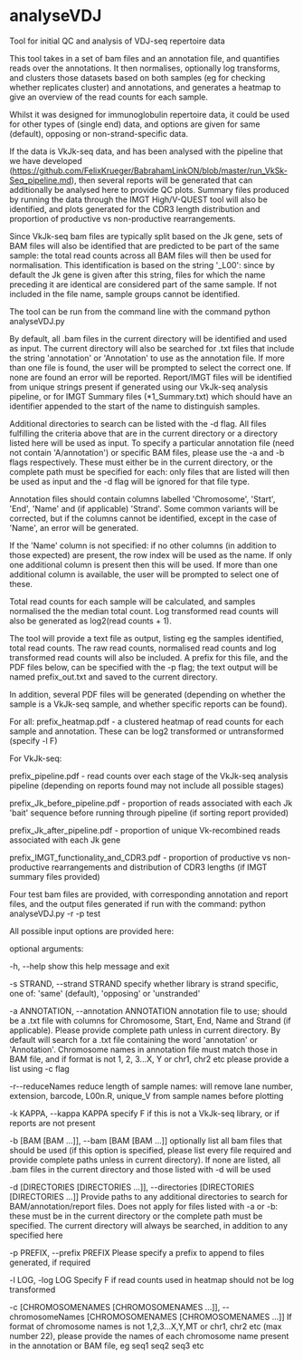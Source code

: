 # analyseVDJ
Tool for initial QC and analysis of VDJ-seq repertoire data

This tool takes in a set of bam files and an annotation file, and quantifies reads over the annotations. It then normalises, optionally log transforms, and clusters those datasets based on both samples (eg for checking whether replicates cluster) and annotations, and generates a heatmap to give an overview of the read counts for each sample. 

Whilst it was designed for immunoglobulin repertoire data, it could be used for other types of (single end) data, and options are given for same (default), opposing or non-strand-specific data.

If the data is VkJk-seq data, and has been analysed with the pipeline that we have developed (https://github.com/FelixKrueger/BabrahamLinkON/blob/master/run_VkSk-Seq_pipeline.md), then several reports will be generated that can additionally be analysed here to provide QC plots. Summary files produced by running the data through the IMGT High/V-QUEST tool  will also be identified, and plots generated for the CDR3 length distribution and proportion of productive vs non-productive rearrangements.

Since VkJk-seq bam files are typically split based on the Jk gene, sets of BAM files will also be identified that are predicted to be part of the same sample: the total read counts across all BAM files will then be used for normalisation. This identification is based on the string '\_L00': since by default the Jk gene is given after this string, files for which the name preceding it are identical are considered part of the same sample. If not included in the file name, sample groups cannot be identified.

The tool can be run from the command line with the command python analyseVDJ.py

By default, all .bam files in the current directory will be identified and used as input. The current directory will also be searched for .txt files that include the string 'annotation' or 'Annotation' to use as the annotation file. If more than one file is found, the user will be prompted to select the correct one. If none are found an error will be reported. Report/IMGT files will be identified from unique strings present if generated using our VkJk-seq analysis pipeline, or for IMGT Summary files \(\*1_Summary.txt) which should have an identifier appended to the start of the name to distinguish samples.

Additional directories to search can be listed with the -d flag. All files fulfilling the criteria above that are in the current directory or a directory listed here will be used as input. To specify a particular annotation file (need not contain 'A/annotation') or specific BAM files, please use the -a and -b flags respectively. These must either be in the current directory, or the complete path must be specified for each: only files that are listed will then be used as input and the -d flag will be ignored for that file type. 

Annotation files should contain columns labelled 'Chromosome', 'Start', 'End', 'Name' and (if applicable) 'Strand'. Some common variants will be corrected, but if the columns cannot be identified, except in the case of 'Name', an error will be generated. 

If the 'Name' column is not specified: if no other columns (in addition to those expected) are present, the row index will be used as the name. If only one additional column is present then this will be used. If more than one additional column is available, the user will be prompted to select one of these. 

Total read counts for each sample will be calculated, and samples normalised the the median total count. Log transformed read counts will also be generated as log2(read counts + 1).

The tool will provide a text file as output, listing eg the samples identified, total read counts. The raw read counts, normalised read counts and log transformed read counts will also be included. A prefix for this file, and the PDF files below, can be specified with the -p flag; the text output will be named prefix_out.txt and saved to the current directory.

In addition, several PDF files will be generated (depending on whether the sample is a VkJk-seq sample, and whether specific reports can be found).

For all:
prefix_heatmap.pdf - a clustered heatmap of read counts for each sample and annotation. These can be log2
transformed or untransformed (specify -l F)

For VkJk-seq:

prefix_pipeline.pdf - read counts over each stage of the VkJk-seq analysis pipeline (depending on reports found may not include all possible stages)

prefix_Jk_before_pipeline.pdf - proportion of reads associated with each Jk 'bait' sequence before running through pipeline (if sorting report provided)

prefix_Jk_after_pipeline.pdf - proportion of unique Vk-recombined reads associated with each Jk gene

prefix_IMGT_functionality_and_CDR3.pdf - proportion of productive vs non-productive rearrangements and distribution of CDR3 lengths (if IMGT summary files provided)

Four test bam files are provided, with corresponding annotation and report files, and the output files generated if run with the command: python analyseVDJ.py -r -p test

All possible input options are provided here:

optional arguments:

  -h, --help            show this help message and exit
  
  -s STRAND, --strand STRAND
                        specify whether library is strand specific, one of: 'same'
                        (default), 'opposing' or 'unstranded'
  
  -a ANNOTATION, --annotation ANNOTATION
                        annotation file to use; should be a .txt file with
                        columns for Chromosome, Start, End, Name and Strand
                        (if applicable). Please provide complete path unless
                        in current directory. By default will search for a
                        .txt file containing the word 'annotation' or
                        'Annotation'. Chromosome names in annotation file must
                        match those in BAM file, and if format is not 1, 2,
                        3...X, Y or chr1, chr2 etc please provide a list using -c flag
  
  -r--reduceNames       reduce length of sample names: will remove lane
                        number, extension, barcode, L00n.R, unique_V from
                        sample names before plotting
  
  -k KAPPA, --kappa KAPPA
                        specify F if this is not a VkJk-seq library, or if
                        reports are not present
  
  -b [BAM [BAM ...]], --bam [BAM [BAM ...]]
                        optionally list all bam files that should be used (if
                        this option is specified, please list every file
                        required and provide complete paths unless in current
                        directory). If none are listed, all .bam files in the
                        current directory and those listed with -d will be
                        used
  
  -d [DIRECTORIES [DIRECTORIES ...]], --directories [DIRECTORIES [DIRECTORIES ...]]
                        Provide paths to any additional directories to search
                        for BAM/annotation/report files. Does not apply for
                        files listed with -a or -b: these must be in the
                        current directory or the complete path must be
                        specified. The current directory will always be
                        searched, in addition to any specified here  

  -p PREFIX, --prefix PREFIX
                        Please specify a prefix to append to files generated,
                        if required
  
  -l LOG, -log LOG      Specify F if read counts used in heatmap should not be
                        log transformed
                        
   -c [CHROMOSOMENAMES [CHROMOSOMENAMES ...]], --chromosomeNames [CHROMOSOMENAMES [CHROMOSOMENAMES ...]]
                        If format of chromosome names is not 1,2,3...X,Y,MT or
                        chr1, chr2 etc (max number 22), please provide the
                        names of each chromosome name present in the
                        annotation or BAM file, eg seq1 seq2 seq3 etc
